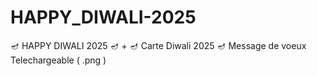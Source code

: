 # HAPPY_DIWALI-2025
🪔 HAPPY DIWALI 2025 🪔 + 🪔 Carte Diwali 2025 🪔 Message de voeux Telechargeable ( .png ) 
